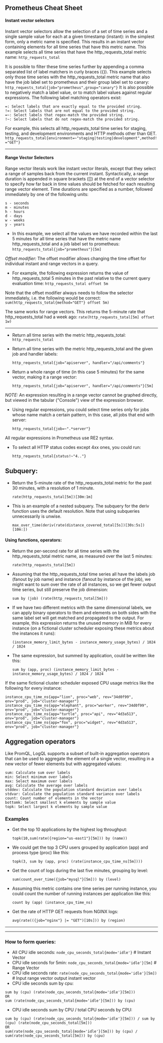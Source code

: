 ## Prometheus Cheat Sheet

#### Instant vector selectors

Instant vector selectors allow the selection of a set of time series and a single sample value for each at a given timestamp (instant): in the simplest form, only a metric name is specified. This results in an instant vector containing elements for all time series that have this metric name.
This example selects all time series that have the http_requests_total metric name:
`http_requests_total`

It is possible to filter these time series further by appending a comma separated list of label matchers in curly braces ({}).
This example selects only those time series with the http_requests_total metric name that also have the job label set to prometheus and their group label set to canary:
`http_requests_total{job="prometheus",group="canary"}`
It is also possible to negatively match a label value, or to match label values against regular expressions. The following label matching operators exist:

    =: Select labels that are exactly equal to the provided string.
    !=: Select labels that are not equal to the provided string.
    =~: Select labels that regex-match the provided string.
    !~: Select labels that do not regex-match the provided string.

For example, this selects all http_requests_total time series for staging, testing, and development environments and HTTP methods other than GET.
`http_requests_total{environment=~"staging|testing|development",method!="GET"}`

----
#### Range Vector Selectors
Range vector literals work like instant vector literals, except that they select a range of samples back from the current instant. Syntactically, a range duration is appended in square brackets ([]) at the end of a vector selector to specify how far back in time values should be fetched for each resulting range vector element.
Time durations are specified as a number, followed immediately by one of the following units:

    s - seconds
    m - minutes
    h - hours
    d - days
    w - weeks
    y - years

* In this example, we select all the values we have recorded within the last 5 minutes for all time series that have the metric name http_requests_total and a job label set to prometheus:
`http_requests_total{job="prometheus"}[5m]`

*Offset modifier:* The offset modifier allows changing the time offset for individual instant and range vectors in a query.

* For example, the following expression returns the value of http_requests_total 5 minutes in the past relative to the current query evaluation time:
    `http_requests_total offset 5m`

Note that the offset modifier always needs to follow the selector immediately, i.e. the following would be correct:
`sum(http_requests_total{method="GET"} offset 5m)`

The same works for range vectors. This returns the 5-minute rate that http_requests_total had a week ago:
`rate(http_requests_total[5m] offset 1w)`

----


* Return all time series with the metric http_requests_total:
    `http_requests_total`

* Return all time series with the metric http_requests_total and the given job and handler labels:

    `http_requests_total{job="apiserver", handler="/api/comments"}`

* Return a whole range of time (in this case 5 minutes) for the same vector, making it a range vector:

    `http_requests_total{job="apiserver", handler="/api/comments"}[5m]`

*NOTE:* An expression resulting in a range vector cannot be graphed directly, but viewed in the tabular ("Console") view of the expression browser.

* Using regular expressions, you could select time series only for jobs whose name match a certain pattern, in this case, all jobs that end with server:

    `http_requests_total{job=~".*server"}`

All regular expressions in Prometheus use RE2 syntax.

* To select all HTTP status codes except 4xx ones, you could run:

    `http_requests_total{status!~"4.."}`

## Subquery:
* Return the 5-minute rate of the http_requests_total metric for the past 30 minutes, with a resolution of 1 minute.

    `rate(http_requests_total[5m])[30m:1m]`

* This is an example of a nested subquery. The subquery for the deriv function uses the default resolution. Note that using subqueries unnecessarily is unwise.

    `max_over_time(deriv(rate(distance_covered_total[5s])[30s:5s])[10m:])`

#### Using functions, operators:
* Return the per-second rate for all time series with the http_requests_total metric name, as measured over the last 5 minutes:

    `rate(http_requests_total[5m])`

* Assuming that the http_requests_total time series all have the labels job (fanout by job name) and instance (fanout by instance of the job), we might want to sum over the rate of all instances, so we get fewer output time series, but still preserve the job dimension:

    `sum by (job) (rate(http_requests_total[5m]))`

* If we have two different metrics with the same dimensional labels, we can apply binary operators to them and elements on both sides with the same label set will get matched and propagated to the output. For example, this expression returns the unused memory in MiB for every instance (on a fictional cluster scheduler exposing these metrics about the instances it runs):

    `(instance_memory_limit_bytes - instance_memory_usage_bytes) / 1024 / 1024`

* The same expression, but summed by application, could be written like this:

    `sum by (app, proc) (instance_memory_limit_bytes - instance_memory_usage_bytes) / 1024 / 1024`

If the same fictional cluster scheduler exposed CPU usage metrics like the following for every instance:
```
instance_cpu_time_ns{app="lion", proc="web", rev="34d0f99", env="prod", job="cluster-manager"}
instance_cpu_time_ns{app="elephant", proc="worker", rev="34d0f99", env="prod", job="cluster-manager"}
instance_cpu_time_ns{app="turtle", proc="api", rev="4d3a513", env="prod", job="cluster-manager"}
instance_cpu_time_ns{app="fox", proc="widget", rev="4d3a513", env="prod", job="cluster-manager"}
```


## Aggregation operators
Like PromQL, LogQL supports a subset of built-in aggregation operators that can be used to aggregate the element of a single vector, resulting in a new vector of fewer elements but with aggregated values:

    sum: Calculate sum over labels
    min: Select minimum over labels
    max: Select maximum over labels
    avg: Calculate the average over labels
    stddev: Calculate the population standard deviation over labels
    stdvar: Calculate the population standard variance over labels
    count: Count number of elements in the vector
    bottomk: Select smallest k elements by sample value
    topk: Select largest k elements by sample value

### Examples
* Get the top 10 applications by the highest log throughput:

    `topk(10,sum(rate({region="us-east1"}[5m])) by (name))`

* We could get the top 3 CPU users grouped by application (app) and process type (proc) like this:

    `topk(3, sum by (app, proc) (rate(instance_cpu_time_ns[5m])))`

* Get the count of logs during the last five minutes, grouping by level:

    `sum(count_over_time({job="mysql"}[5m])) by (level)`

* Assuming this metric contains one time series per running instance, you could count the number of running instances per application like this:

    `count by (app) (instance_cpu_time_ns)`

* Get the rate of HTTP GET requests from NGINX logs:

    `avg(rate(({job="nginx"} |= "GET")[10s])) by (region)`


----
----

### How to form queries:
* All CPU idle seconds: `node_cpu_seconds_total{mode='idle'}` # Instant Vector
* CPU idle seconds for 5min: `node_cpu_seconds_total{mode='idle'}[5m]` # Range Vector
* CPU idle seconds rate: `rate(node_cpu_seconds_total{mode='idle'}[5m])` # Input range vector output instant vector
* CPU idle seconds sum by cpu:
```
sum by (cpu) (rate(node_cpu_seconds_total{mode='idle'}[5m]))
OR
sum (rate(node_cpu_seconds_total{mode='idle'}[5m])) by (cpu) 
```
* CPU idle seconds sum by CPU / total CPU seconds by CPU:
```
sum by (cpu) (rate(node_cpu_seconds_total{mode='idle'}[5m])) / sum by (cpu) (rate(node_cpu_seconds_total[5m]))
OR
sum(rate(node_cpu_seconds_total{mode='idle'}[5m])) by (cpu) / sum(rate(node_cpu_seconds_total[5m])) by (cpu)
```
